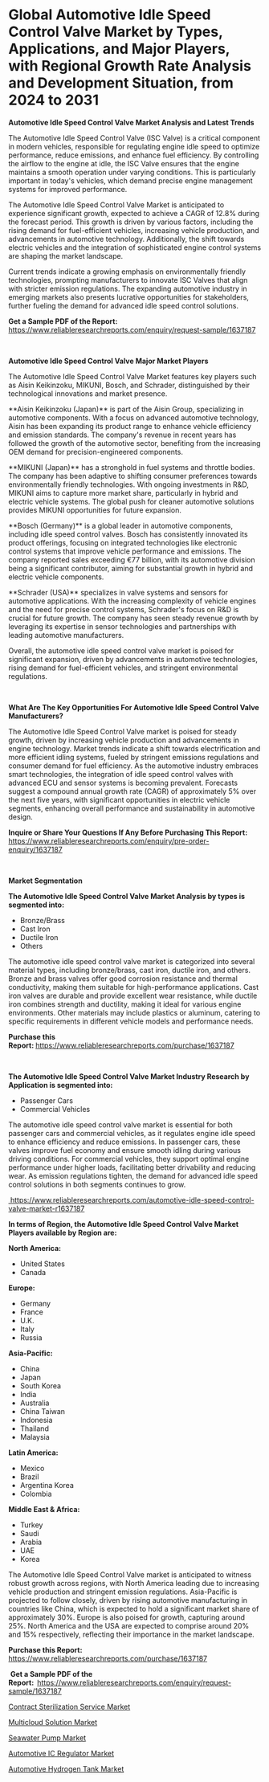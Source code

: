 <p><h1>Global Automotive Idle Speed Control Valve Market by Types, Applications, and Major Players, with Regional Growth Rate Analysis and Development Situation, from 2024 to 2031</h1></p><p><strong>Automotive Idle Speed Control Valve Market Analysis and Latest Trends</strong></p>
<p><p>The Automotive Idle Speed Control Valve (ISC Valve) is a critical component in modern vehicles, responsible for regulating engine idle speed to optimize performance, reduce emissions, and enhance fuel efficiency. By controlling the airflow to the engine at idle, the ISC Valve ensures that the engine maintains a smooth operation under varying conditions. This is particularly important in today's vehicles, which demand precise engine management systems for improved performance.</p><p>The Automotive Idle Speed Control Valve Market is anticipated to experience significant growth, expected to achieve a CAGR of 12.8% during the forecast period. This growth is driven by various factors, including the rising demand for fuel-efficient vehicles, increasing vehicle production, and advancements in automotive technology. Additionally, the shift towards electric vehicles and the integration of sophisticated engine control systems are shaping the market landscape. </p><p>Current trends indicate a growing emphasis on environmentally friendly technologies, prompting manufacturers to innovate ISC Valves that align with stricter emission regulations. The expanding automotive industry in emerging markets also presents lucrative opportunities for stakeholders, further fueling the demand for advanced idle speed control solutions.</p></p>
<p><strong>Get a Sample PDF of the Report:&nbsp;</strong> <a href="https://www.reliableresearchreports.com/enquiry/request-sample/1637187">https://www.reliableresearchreports.com/enquiry/request-sample/1637187</a></p>
<p>&nbsp;</p>
<p><strong>Automotive Idle Speed Control Valve Major Market Players</strong></p>
<p><p>The Automotive Idle Speed Control Valve Market features key players such as Aisin Keikinzoku, MIKUNI, Bosch, and Schrader, distinguished by their technological innovations and market presence.</p><p>**Aisin Keikinzoku (Japan)** is part of the Aisin Group, specializing in automotive components. With a focus on advanced automotive technology, Aisin has been expanding its product range to enhance vehicle efficiency and emission standards. The company's revenue in recent years has followed the growth of the automotive sector, benefiting from the increasing OEM demand for precision-engineered components.</p><p>**MIKUNI (Japan)** has a stronghold in fuel systems and throttle bodies. The company has been adaptive to shifting consumer preferences towards environmentally friendly technologies. With ongoing investments in R&D, MIKUNI aims to capture more market share, particularly in hybrid and electric vehicle systems. The global push for cleaner automotive solutions provides MIKUNI opportunities for future expansion.</p><p>**Bosch (Germany)** is a global leader in automotive components, including idle speed control valves. Bosch has consistently innovated its product offerings, focusing on integrated technologies like electronic control systems that improve vehicle performance and emissions. The company reported sales exceeding €77 billion, with its automotive division being a significant contributor, aiming for substantial growth in hybrid and electric vehicle components.</p><p>**Schrader (USA)** specializes in valve systems and sensors for automotive applications. With the increasing complexity of vehicle engines and the need for precise control systems, Schrader's focus on R&D is crucial for future growth. The company has seen steady revenue growth by leveraging its expertise in sensor technologies and partnerships with leading automotive manufacturers.</p><p>Overall, the automotive idle speed control valve market is poised for significant expansion, driven by advancements in automotive technologies, rising demand for fuel-efficient vehicles, and stringent environmental regulations.</p></p>
<p>&nbsp;</p>
<p><strong>What Are The Key Opportunities For Automotive Idle Speed Control Valve Manufacturers?</strong></p>
<p><p>The Automotive Idle Speed Control Valve market is poised for steady growth, driven by increasing vehicle production and advancements in engine technology. Market trends indicate a shift towards electrification and more efficient idling systems, fueled by stringent emissions regulations and consumer demand for fuel efficiency. As the automotive industry embraces smart technologies, the integration of idle speed control valves with advanced ECU and sensor systems is becoming prevalent. Forecasts suggest a compound annual growth rate (CAGR) of approximately 5% over the next five years, with significant opportunities in electric vehicle segments, enhancing overall performance and sustainability in automotive design.</p></p>
<p><strong>Inquire or Share Your Questions If Any Before Purchasing This Report:</strong> <a href="https://www.reliableresearchreports.com/enquiry/pre-order-enquiry/1637187">https://www.reliableresearchreports.com/enquiry/pre-order-enquiry/1637187</a></p>
<p>&nbsp;</p>
<p><strong>Market Segmentation</strong></p>
<p><strong>The Automotive Idle Speed Control Valve Market Analysis by types is segmented into:</strong></p>
<p><ul><li>Bronze/Brass</li><li>Cast Iron</li><li>Ductile Iron</li><li>Others</li></ul></p>
<p><p>The automotive idle speed control valve market is categorized into several material types, including bronze/brass, cast iron, ductile iron, and others. Bronze and brass valves offer good corrosion resistance and thermal conductivity, making them suitable for high-performance applications. Cast iron valves are durable and provide excellent wear resistance, while ductile iron combines strength and ductility, making it ideal for various engine environments. Other materials may include plastics or aluminum, catering to specific requirements in different vehicle models and performance needs.</p></p>
<p><strong>Purchase this Report:&nbsp;</strong><a href="https://www.reliableresearchreports.com/purchase/1637187">https://www.reliableresearchreports.com/purchase/1637187</a></p>
<p>&nbsp;</p>
<p><strong>The Automotive Idle Speed Control Valve Market Industry Research by Application is segmented into:</strong></p>
<p><ul><li>Passenger Cars</li><li>Commercial Vehicles</li></ul></p>
<p><p>The automotive idle speed control valve market is essential for both passenger cars and commercial vehicles, as it regulates engine idle speed to enhance efficiency and reduce emissions. In passenger cars, these valves improve fuel economy and ensure smooth idling during various driving conditions. For commercial vehicles, they support optimal engine performance under higher loads, facilitating better drivability and reducing wear. As emission regulations tighten, the demand for advanced idle speed control solutions in both segments continues to grow.</p></p>
<p><a href="https://www.reliableresearchreports.com/automotive-idle-speed-control-valve-market-r1637187">&nbsp;https://www.reliableresearchreports.com/automotive-idle-speed-control-valve-market-r1637187</a></p>
<p><strong>In terms of Region, the Automotive Idle Speed Control Valve Market Players available by Region are:</strong></p>
<p>
    <p> <strong> North America: </strong>
        <ul>
            <li>United States</li>
            <li>Canada</li>
        </ul>
        </p> 
    <p> <strong> Europe: </strong>
        <ul>
            <li>Germany</li>
            <li>France</li>
            <li>U.K.</li>
            <li>Italy</li>
            <li>Russia</li>
        </ul>
        </p> 
    <p> <strong> Asia-Pacific: </strong>
        <ul>
            <li>China</li>
            <li>Japan</li>
            <li>South Korea</li>
            <li>India</li>
            <li>Australia</li>
            <li>China Taiwan</li>
            <li>Indonesia</li>
            <li>Thailand</li>
            <li>Malaysia</li>
        </ul>
        </p> 
    <p> <strong> Latin America: </strong>
        <ul>
            <li>Mexico</li>
            <li>Brazil</li>
            <li>Argentina Korea</li>
            <li>Colombia</li>
        </ul>
        </p> 
    <p> <strong> Middle East & Africa: </strong>
        <ul>
            <li>Turkey</li>
            <li>Saudi</li>
            <li>Arabia</li>
            <li>UAE</li>
            <li>Korea</li>
        </ul>
    </p>
    </p>
<p><p>The Automotive Idle Speed Control Valve market is anticipated to witness robust growth across regions, with North America leading due to increasing vehicle production and stringent emission regulations. Asia-Pacific is projected to follow closely, driven by rising automotive manufacturing in countries like China, which is expected to hold a significant market share of approximately 30%. Europe is also poised for growth, capturing around 25%. North America and the USA are expected to comprise around 20% and 15% respectively, reflecting their importance in the market landscape.</p></p>
<p><strong>Purchase this Report: </strong><a href="https://www.reliableresearchreports.com/purchase/1637187">https://www.reliableresearchreports.com/purchase/1637187</a></p>
<p>&nbsp;<strong>Get a Sample PDF of the Report:&nbsp;&nbsp;</strong><a href="https://www.reliableresearchreports.com/enquiry/request-sample/1637187">https://www.reliableresearchreports.com/enquiry/request-sample/1637187</a></p>
<p><strong></strong></p>
<p><p><a href="https://medium.com/@onlyonetommy/contract-sterilization-service-market-size-growth-and-industry-analysis-by-market-segmentation-b9e6b087d7df?postPublishedType=repub">Contract Sterilization Service Market</a></p><p><a href="https://www.linkedin.com/pulse/multicloud-solution-market-investigation-industry-evolution-forecast-yn91f?trackingId=BmGtlbm7S2e6QiWPY7t3hQ%3D%3D">Multicloud Solution Market</a></p><p><a href="https://www.linkedin.com/pulse/global-seawater-pump-industry-analysis-share-growth-trends-vtdyf?trackingId=IStUNmunQAivqX4%2FWHMbTw%3D%3D">Seawater Pump Market</a></p><p><a href="https://github.com/JosephineMcguire65/Market-Research-Report-List-1/blob/main/automotive-ic-regulator-market.md">Automotive IC Regulator Market</a></p><p><a href="https://github.com/FahadAhmed712/Market-Research-Report-List-1/blob/main/automotive-hydrogen-tank-market.md">Automotive Hydrogen Tank Market</a></p></p>